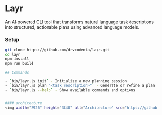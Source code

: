 # Layr

An AI-powered CLI tool that transforms natural language task descriptions into structured, actionable plans using advanced language models.

### Setup

```bash
git clone https://github.com/drvcodenta/layr.git
cd layr
npm install
npm run build

## Commands

- `bin/layr.js init` - Initialize a new planning session
- `bin/layr.js plan "<task description>"` - Generate or refine a plan
- `bin/layr.js --help` - Show available commands and options


#### architecture
<img width="2926" height="3840" alt="Architecture" src="https://github.com/user-attachments/assets/3744618a-28a2-4539-9e73-9ef237e3121d" />
